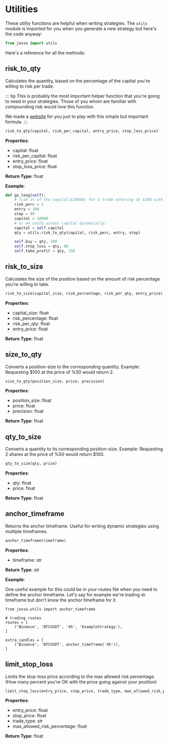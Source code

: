 # Utilities

These utility functions are helpful when writing strategies. The `utils` module is imported for you when you generate a new strategy but here's the code anyway:

```py
from jesse import utils
```

Here's a reference for all the methods:

## risk\_to\_qty

Calculates the quantity, based on the percentage of the capital you're willing to risk per trade.

::: tip
This is probably the most important helper function that you're going to need in your strategies. Those of you whom are familiar with compounding risk would love this function.

We made a [website](https://positionsizingcalculator.netlify.app) for you just to play with this simple but important formula.
:::

```py
risk_to_qty(capital, risk_per_capital, entry_price, stop_loss_price)
```

**Properties**:

-   capital: float
-   risk_per_capital: float
-   entry_price: float
-   stop_loss_price: float

**Return Type**: float

**Example**:

```py
def go_long(self):
    # risk 1% of the capital($10000) for a trade entering at $100 with the stop-loss at $80
    risk_perc = 1
    entry = 100
    stop = 80
    capital = 10000
    # or we could access capital dynamically:
    capital = self.capital
    qty = utils.risk_to_qty(capital, risk_perc, entry, stop)

    self.buy = qty, 100
    self.stop_loss = qty, 80
    self.take_profit = qty, 150
```

## risk\_to\_size

Calculates the size of the position based on the amount of risk percentage you're willing to take.

```py
risk_to_size(capital_size, risk_percentage, risk_per_qty, entry_price)
```

**Properties**:

-   capital_size: float
-   risk_percentage: float
-   risk_per_qty: float
-   entry_price: float

**Return Type**: float

## size\_to\_qty

Converts a position-size to the corresponding quantity.
Example: Requesting \$100 at the price of %50 would return 2.

```py
size_to_qty(position_size, price, precision)
```

**Properties**:

-   position_size: float
-   price: float
-   precision: float

**Return Type**: float

## qty\_to\_size

Converts a quantity to its corresponding position-size.
Example: Requesting 2 shares at the price of %50 would return \$100.

```py
qty_to_size(qty, price)
```

**Properties**:

-   qty: float
-   price: float

**Return Type**: float

## anchor_timeframe

Returns the anchor timeframe. Useful for writing dynamic strategies using multiple timeframes.

```py
anchor_timeframe(timeframe)
```

**Properties**:

-   timeframe: str

**Return Type**: str

**Example**:

One useful example for this could be in your routes file when you need to define the anchor timeframe. Let's say for example we're trading `4h` timeframe but don't know the anchor timeframe for it.

```py{9}
from jesse.utils import anchor_timeframe

# trading routes
routes = [
    ('Binance', 'BTCUSDT', '4h', 'ExampleStrategy'),
]

extra_candles = [
    ('Binance', 'BTCUSDT', anchor_timeframe('4h')),
]
```

## limit\_stop\_loss

Limits the stop-loss price according to the max allowed risk percentage. (How many percent you're OK with the price going against your position)

```py
limit_stop_loss(entry_price, stop_price, trade_type, max_allowed_risk_percentage)
```

**Properties**:

-   entry_price: float
-   stop_price: float
-   trade_type: str
-   max_allowed_risk_percentage: float

**Return Type**: float
